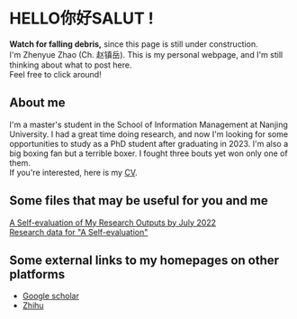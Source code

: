 # HELLO你好SALUT !
**Watch for falling debris,** since this page is still under construction. \
I'm Zhenyue Zhao (Ch. 赵镇岳). This is my personal webpage, and I'm still thinking about what to post here. \
Feel free to click around!

## About me
I'm a master's student in the School of Information Management at Nanjing University. I had a great time doing research, and now I'm looking for some opportunities to study as a PhD student after graduating in 2023. I'm also a big boxing fan but a terrible boxer. I fought three bouts yet won only one of them. \
If you're interested, here is my [CV](/assets/CV_Zhao.pdf).

## Some files that may be useful for you and me
[A Self-evaluation of My Research Outputs by July 2022](/assets/evl.pdf) \
[Research data for "A Self-evaluation"](/assets/data.zip)

## Some external links to my homepages on other platforms
- [Google scholar](https://scholar.google.com/citations?user=9jOy3v4AAAAJ&hl=en)
- [Zhihu](https://www.zhihu.com/people/zhao-zhen-yue-37/posts)
